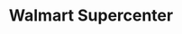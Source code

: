 ---
title: "Walmart Supercenter"
url: /cumming/walmart-supercenter-browns-bridge-road/
shop: supermarket
---